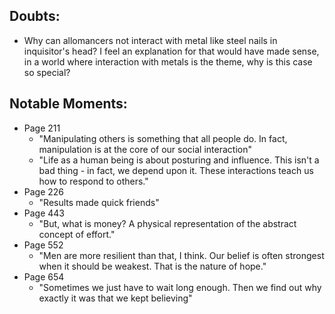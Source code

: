 ## Doubts:
- Why can allomancers not interact with metal like steel nails in inquisitor's head? I feel an explanation for that would have made sense, in a world where interaction with metals is the theme, why is this case so special?

## Notable Moments:
- Page 211
	- "Manipulating others is something that all people do. In fact, manipulation is at the core of our social interaction"
	- "Life as a human being is about posturing and influence. This isn't a bad thing - in fact, we depend upon it. These interactions teach us how to respond to others."
- Page 226
	- "Results made quick friends"
- Page 443
	- "But, what is money? A physical representation of the abstract concept of effort."
- Page 552
	- "Men are more resilient than that, I think. Our belief is often strongest when it should be weakest. That is the nature of hope."
- Page 654
	- "Sometimes we just have to wait long enough. Then we find out why exactly it was that we kept believing"